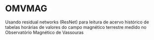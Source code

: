 # OMVMAG
Usando residual networks (ResNet) para leitura de acervo histórico de tabelas horárias de valores do campo magnético terrestre medido no Observatório Magnético de Vassouras
